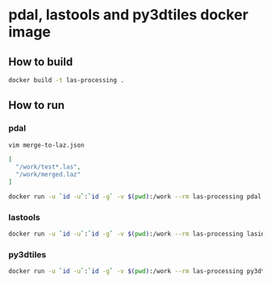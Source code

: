 # pdal, lastools and py3dtiles docker image

## How to build

```bash
docker build -t las-processing .
```

## How to run

### pdal

```bash
vim merge-to-laz.json
```

```json
[
  "/work/test*.las",
  "/work/merged.laz"
]
```

```bash
docker run -u `id -u`:`id -g` -v $(pwd):/work --rm las-processing pdal pipeline /work/merge-to-laz.json
```

### lastools

```bash
docker run -u `id -u`:`id -g` -v $(pwd):/work --rm las-processing lasinfo64 /work/merged.las
```

### py3dtiles

```bash
docker run -u `id -u`:`id -g` -v $(pwd):/work --rm las-processing py3dtiles /work/merged.las --srs_out 4978 --out /work/3dtiles
```